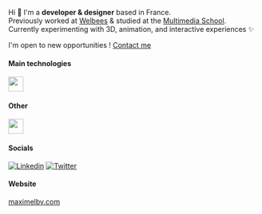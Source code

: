Hi 👋 I'm a **developer & designer** based in France.<br />
Previously worked at [Welbees](https://www.welbees.com) & studied at the [Multimedia School](https://www.ecole-multimedia.com/). <br />
Currently experimenting with 3D, animation, and interactive experiences ✨

I'm open to new opportunities ! [Contact me](mailto:contact@maximelbv.com)

#### Main technologies
<img height="30" src="https://skillicons.dev/icons?i=html,css,tailwind,js,ts,react,threejs,nodejs,nestjs,postgres,mongodb,git,docker" />

#### Other
<img height="30" src="https://skillicons.dev/icons?i=webflow,figma,ps,ai,ae,pr,blender,unreal,ableton,notion" />

#### Socials

<a href="https://www.linkedin.com/in/maxime-lefebvre-85b545199" target="_blank">![Linkedin](https://img.shields.io/badge/LinkedIn-0077B5?style=for-the-badge&logo=linkedin&logoColor=white)</a>
<a href="https://twitter.com/maximelbv" target="_blank">![Twitter](https://img.shields.io/badge/Twitter-1DA1F2?style=for-the-badge&logo=twitter&logoColor=white)</a>

#### Website

[maximelbv.com](https://www.maximelbv.com)

